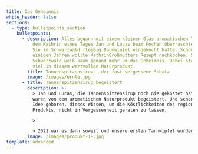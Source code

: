 ```yaml
---
title: Das Geheimnis
white_header: false
sections:
  - type: bulletpoints_section
    bulletpoints:
      - description: Alles begann mit einem kleinen Glas aromatischen Tannensirup, mit
          dem Kathrin eines Tages Jan und Lucas beim Kochen überraschte, nachdem
          Sie im Schwarzwald fleißig Baumwipfel eingekocht hatte. Schon vor
          einigen Jahren wollte KathrinGroßmutters Rezept nachkochen. Selbst im
          Schwarzwald weiß kaum jemand mehr um das Geheimnis. Dabei steckt so
          viel in diesem wertvollen Naturprodukt.
        title: Tannenspitzensirup – der fast vergessene Schatz
        image: /images/ernte.jpg
      - title: Tannenspitzensirup begeistert
        description: >-
          > Jan und Lucas, die Tannenspitzensirup noch nie gekostet hatten,
          waren von dem aromatischen Naturprodukt begeistert. Und schon war die
          Idee geboren, dieses Wissen, um die Köstlichkeiten des regionalen
          Produkts, nicht in Vergessenheit geraten zu lassen.

          >

          > 2021 war es dann soweit und unsere ersten Tannwipfel wurden geerntet und in 70 goldige Gläser Glück umgewandelt!
        image: /images/produkt-1-.jpg
template: advanced
---
```

